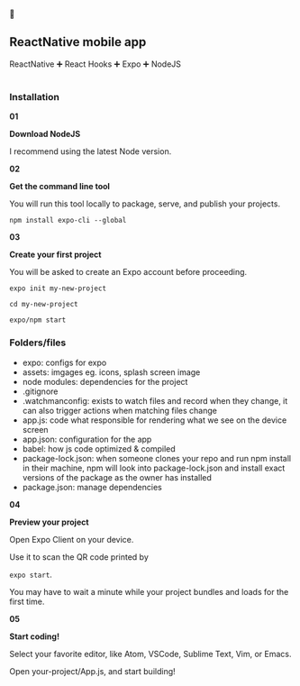 :iphone:

## ReactNative mobile app
ReactNative :heavy_plus_sign: React Hooks :heavy_plus_sign: Expo :heavy_plus_sign: NodeJS
#
### Installation ###

**01**

**Download NodeJS**

I recommend using the latest Node version.

**02**

**Get the command line tool**

You will run this tool locally to package, serve, and publish your projects.

`npm install expo-cli --global`

**03**

**Create your first project**

You will be asked to create an Expo account before proceeding.

`expo init my-new-project`

`cd my-new-project`

`expo/npm start`

### Folders/files ###

* expo: configs for expo
* assets: imgages eg. icons, splash screen image
* node modules: dependencies for the project
* .gitignore
* .watchmanconfig: exists to watch files and record when they change, it can also trigger actions when matching files change
* app.js: code what responsible for rendering what we see on the device screen
* app.json: configuration for the app
* babel: how js code optimized & compiled
* package-lock.json: when someone clones your repo and run npm install in their machine, npm will look into package-lock.json and install exact versions of the package as the owner has installed 
* package.json: manage dependencies

**04**

**Preview your project**

Open Expo Client on your device.

Use it to scan the QR code printed by 

`expo start`. 

You may have to wait a minute while your project bundles and loads for the first time.

**05**

**Start coding!**

Select your favorite editor, like Atom, VSCode, Sublime Text, Vim, or Emacs.

Open your-project/App.js, and start building!
